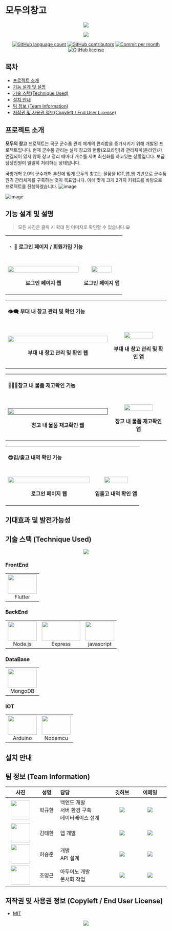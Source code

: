
# 모두의창고
<p align="center"><img src="/image/모두의 창고3.PNG"></p>

<p align="center">
<a href="https://sulfuric-comet-5bd.notion.site/201f76c4b2d442bd8fc1e5c6447e32ac">
<img src="https://img.shields.io/badge/NOTION-team_page-green?&style=for-the-badge&logo=notion">
</a>
</p>


</p>
<p align="center">
	<a href="https://github.com/osamhack2021/WEB_APP_IOT_ModuChangGo_Chang-keeper/search?l=JavaScript&type=code"><img alt="GitHub language count" src="https://img.shields.io/github/languages/count/osamhack2021/WEB_APP_IOT_ModuChangGo_Chang-keeper"></a>
	<a href="https://github.com/osamhack2021/WEB_APP_IOT_ModuChangGo_Chang-keeper/graphs/contributors"><img alt="GitHub contributors" src="https://img.shields.io/github/contributors/osamhack2021/WEB_APP_IOT_ModuChangGo_Chang-keeper?color=success"></a>
	  <a href="">
      <img src="https://img.shields.io/github/commit-activity/m/osamhack2021/WEB_APP_IOT_ModuChangGo_Chang-keeper" alt="Commit per month"></a>
	<a href="https://github.com/osamhack2021/WEB_APP_IOT_ModuChangGo_Chang-keeper/blob/main/LICENSE"><img alt="GitHub license" src="https://img.shields.io/github/license/osamhack2021/WEB_APP_IOT_ModuChangGo_Chang-keeper"></a>
</p>

## 목차
-  [프로젝트 소개](#프로젝트-소개)  
-  [기능 설계 및 설명](#기능-설계-및-설명)  
-  [기술 스택(Technique Used)](#기술-스택-technique-used)  
-  [설치 안내](#설치-안내)
-  [팀 정보 (Team Information)](#팀-정보-team-information)
-  [저작권 및 사용권 정보(Copyleft / End User License)](#저작권-및-사용권-정보-copyleft--end-user-license)

## 프로젝트 소개

**모두의 창고** 프로젝트는 국군 군수품 관리 체계의 편리함을 증가시키기 위해 개발된 프로젝트입니다. 
현재 군수품 관리는 실제 창고의 현황(오프라인)과 관리체계(온라인)가 연결되어 있지 않아 창고 정리 때마다 개수를 세며 최신화를 하고있는 상황입니다. 보급 담당인원이 일일히 처리하는 상태입니다. 

국방개혁 2.0의 군수개혁 추진에 맞게 모두의 창고는 물품을 IOT,앱,웹 기반으로 군수품 원격 관리체계를 구축하는 것이 목표입니다. 이에 맞게 크게 2가지 키워드를 바탕으로 프로젝트를 진행하였습니다.
![image](https://user-images.githubusercontent.com/81310047/137630858-65433ec1-5d05-4a96-95b1-b7089d725f7e.png)

![image](https://user-images.githubusercontent.com/81310047/137630861-a9660501-e018-4e7d-9638-36aca646c996.png)



## 기능 설계 및 설명
>모든 사진은 클릭 시 확대 된 이미지로 확인할 수 있습니다.😀
<table><tbody>
		<tr>
			<td colspan=2>
				<br>
				<b>ㆍ 🔐 로그인 페이지 / 회원가입 기능</b><br>
				<br>
			</td>
		</tr>
		<tr>
			<td width="65%">
				<h4 align="center">
				<a href = "https://raw.githubusercontent.com/osamhack2021/WEB_APP_IOT_ModuChangGo_Chang-keeper/edit/image/ui/login.png"><img src="/image/ui/login.png" width="100%" height="100%">
					</a><br><br>로그인 페이지 웹
				</h4>
			</td>
			<td width="35%">
	   			<h4 align="center">
		   		<a href="https://raw.githubusercontent.com/osamhack2021/WEB_APP_IOT_ModuChangGo_Chang-keeper/edit/image/ui/app_login.png"><img src="/image/ui/app_login.png" width="75%" height="75%"></a><br><br>로그인 페이지 앱</h4></td>
		</tr>
</tbody>
</table>

<table><tbody>
		<tr>
			<td colspan=2>
				<br>
				<b>👁‍🗨 부대 내 창고 관리 및 확인 기능</b><br>
				<br>
			</td>
		</tr>
		<tr>
			<td width="65%">
				<h4 align="center">
				<a href = "https://raw.githubusercontent.com/osamhack2021/WEB_APP_IOT_ModuChangGo_Chang-keeper/edit/image/ui/viewwarehouse.png"><img src="/image/ui/viewwarehouse.png" width="100%" height="100%">
					</a><br><br>부대 내 창고 관리 및 확인 웹
				</h4>
			</td>
			<td width="35%">
	   			<h4 align="center">
		   		<a href="https://raw.githubusercontent.com/realisshomyang/readmetest/main/image/ui/app_viewwarehouse.png?token=ATMLCXZPAHJM3H7VMVFUOM3BNWCC2"><img src="/image/ui/app_storages_page.png" width="75%" height="75%"></a><br><br>부대 내 창고 관리 및 확인 앱</h4></td>
		</tr>
</tbody>
</table>

<table><tbody>
		<tr>
			<td colspan=2>
				<br>
				<b>👨🏻‍💻창고 내 물품 재고확인 기능</b><br>
				<br>
			</td>
		</tr>
		<tr>
			<td width="65%">
				<h4 align="center">
				<a href = ""><img src="/image/ui/login.png" width="100%" height="100%">
					</a><br><br>창고 내 물품 재고확인 웹
				</h4>
			</td>
			<td width="35%">
	   			<h4 align="center">
		   		<a href="https://raw.githubusercontent.com/realisshomyang/readmetest/main/image/ui/app_login.png?token=ATMLCXZPAHJM3H7VMVFUOM3BNWCC2"><img src="/image/ui/app_storages_detail_page.png" width="75%" height="75%"></a><br><br>창고 내 물품 재고확인 앱</h4></td>
		</tr>
</tbody>
</table>

<table><tbody>
		<tr>
			<td colspan=2>
				<br>
				<b>😎입/출고 내역 확인 기능</b><br>
				<br>
			</td>
		</tr>
		<tr>
			<td width="65%">
				<h4 align="center">
				<a href = "https://raw.githubusercontent.com/realisshomyang/readmetest/main/image/ui/login.png?token=ATMLCX4V42GXTG7E5YNPDITBNWB74"><img src="/image/ui/login.png" width="100%" height="100%">
					</a><br><br>로그인 페이지 웹
				</h4>
			</td>
			<td width="35%">
	   			<h4 align="center">
		   		<a href="https://raw.githubusercontent.com/realisshomyang/readmetest/main/image/ui/app_login.png?token=ATMLCXZPAHJM3H7VMVFUOM3BNWCC2"><img src="/image/ui/app_history.png" width="75%" height="75%"></a><br><br>입출고 내역 확인 앱</h4></td>
		</tr>
</tbody>
</table>

## 기대효과 및 발전가능성

## 기술 스택 (Technique Used)
<p align="center"><img src="/image/tecstack/tecstack.png"></p>

### FrontEnd
<table><tbody>
 <tr>
  <td width="80">
   <div align="center"><a href="https://flutter.dev/" target="_blank"> <img src="/image/tecstack/flutter.png" width="90" height="60"/> </a><br>Flutter</div>
  </td>
 </tr>
</tbody></table>

### BackEnd
<table><tbody>
 <tr>
  <td width="80">
   <div align="center"><a href="https://nodejs.org" target="_blank"> <img src="/image/tecstack/nodejs.png" width="90" height="60"/> </a><br>Node.js</div>
  </td>
  <td width="100">
   <div align="center"><a href="https://expressjs.com/ko/" target="_blank"> <img src="/image/tecstack/Expressjs.png" width="120" height="60"/></a><br>Express</div>
  </td>
  <td width="80">
   <div align="center"><a href="https://www.javascript.com/" target="_blank"> <img src="/image/tecstack/javascript.png" width="90" height="60"/> </a><br>javascript</div>
  </td>
 </tr>
</tbody></table>

### DataBase
<table><tbody>
 <tr>
  <td width="80">
   <div align="center"><a href="https://www.mongodb.com/" target="_blank"> <img src="/image/tecstack/mongodb.png" width="90" height="60"/> </a><br>MongoDB</div>
  </td>
 </tr>
</tbody></table>


### IOT
<table><tbody>
 <tr>
  <td width="80">
   <div align="center"><a href="https://www.arduino.cc/" target="_blank"> <img src="/image/tecstack/arduino.png" width="90" height="60"/> </a><br>Arduino</div>
  </td>
  <td width="80">
   <div align="center"><a href="https://www.nodemcu.com/index_en.html" target="_blank"> <img src="/image/tecstack/nodemcu.png" width="90" height="60"/> </a><br>Nodemcu</div>
  </td>
 </tr>
</tbody></table>

## 설치 안내


## 팀 정보 (Team Information)
<table width="788">
<thead>
<tr>
<th width="100" align="center">사진</th>
<th width="100" align="center">성명</th>
<th width="150" align="left">담당</th>
<th width="100" align="center">깃허브</th>
<th width="175" align="center">이메일</th>
</tr> 
</thead>
<tbody>
<tr>
<td width="100" align="center"><img src="/image/박규한.jpg" width="60" height="60"></td>
<td width="100" align="center">박규한</td>
<td width="150">백엔드 개발<br>서버 환경 구축<br>데이터베이스 설계</td>
<td width="100" align="center">
	<a href="https://github.com/rbgksqkr">
		<img src="http://img.shields.io/badge/rbgksqkr-655ced?style=social&logo=github"/>
	</a>
</td>
<td width="175" align="center">
	<a href="mailto:rbgks1937@gmail.com"><img src="https://img.shields.io/static/v1?label=&message=rbgks1937@gmail.com&color=orange&style=flat-square&logo=gmail"></a>
	</td>
</tr>
<tr>
<td width="100" align="center"><img src="/image/김태한.jpg" width="60" height="60"></td>
<td width="100" align="center">김태한</td>
<td width="300">앱 개발<br></td>
</td>
<td width="100" align="center">
	<a href="https://github.com/TaehanKim00">
		<img src="http://img.shields.io/badge/TaehanKim00-655ced?style=social&logo=github"/>
	</a>
</td>
<td width="175" align="center">
	<a href="mailto:tk5582lm@gmail.com"><img src="https://img.shields.io/static/v1?label=&message=tk5582lm@gmail.com&color=green&style=flat-square&logo=gmail"></a>
	</td>
</tr>
<tr>
<td width="100" align="center"><img src="/image/허승준.jpg" width="60" height="60"></td>
<td width="100" align="center">허승준</td>
<td width="300"> 개발<br>API 설계<br></td>
</td>
<td width="100" align="center">
	<a href="https://github.com/superjunn">
		<img src="http://img.shields.io/badge/superjunn-655ced?style=social&logo=github"/>
	</a>
</td>
<td width="175" align="center">
	<a href="mailto:superjunn00@gmail.com.com"><img src="https://img.shields.io/static/v1?label=&message=superjunn00@gmail.com&color=green&style=flat-square&logo=gmail"></a>
	</td>
</tr>
<tr>
<td width="100" align="center"><img src="/image/조명근.PNG" width="60" height="60"></td>
<td width="100" align="center">조명근</td>
<td width="300">아두이노 개발<br>문서화 작업<br></td>
</td>
<td width="100" align="center">
	<a href="https://github.com/realisshomyang">
		<img src="http://img.shields.io/badge/realisshomyang-655ced?style=social&logo=github"/>
	</a>
</td>
<td width="175" align="center">
	<a href="mailto:mgmg612@gmail.com"><img src="https://img.shields.io/static/v1?label=&message=mgmg612@gmail.com&color=green&style=flat-square&logo=gmail"></a>
	</td>
</tr>
</tr>
</tbody>
</table>


## 저작권 및 사용권 정보 (Copyleft / End User License)
 * [MIT](https://github.com/osamhack2021/WEB_APP_IOT_ModuChangGo_Chang-keeper/blob/main/LICENSE)

<p align="center"><img src="/image/모두의 창고4.PNG"></p>

